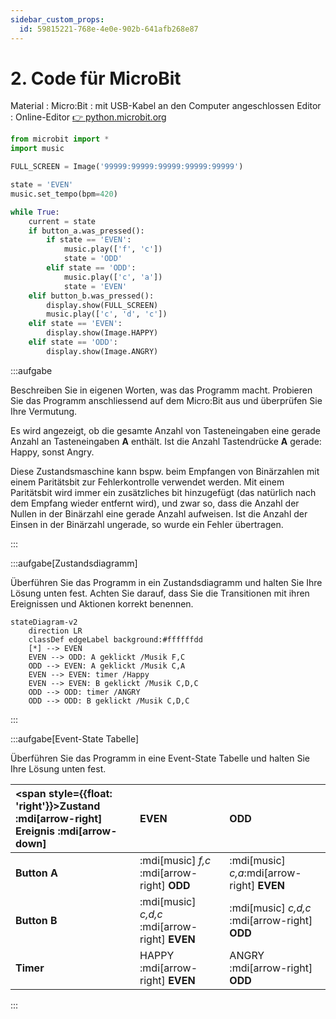 ```yaml
---
sidebar_custom_props:
  id: 59815221-768e-4e0e-902b-641afb268e87
---
```

# 2. Code für MicroBit

Material
: Micro\:Bit
: mit USB-Kabel an den Computer angeschlossen
Editor
: Online-Editor [👉 python.microbit.org](https://python.microbit.org/)

```py
from microbit import *
import music

FULL_SCREEN = Image('99999:99999:99999:99999:99999')

state = 'EVEN'
music.set_tempo(bpm=420)

while True:
    current = state
    if button_a.was_pressed():
        if state == 'EVEN':
            music.play(['f', 'c'])
            state = 'ODD'
        elif state == 'ODD':
            music.play(['c', 'a'])
            state = 'EVEN'
    elif button_b.was_pressed():
        display.show(FULL_SCREEN)
        music.play(['c', 'd', 'c'])
    elif state == 'EVEN':
        display.show(Image.HAPPY)
    elif state == 'ODD':
        display.show(Image.ANGRY)
```

:::aufgabe
<Answer type="state" webKey="6a5de7d0-90cf-406a-a269-c3413e24c95c" />

Beschreiben Sie in eigenen Worten, was das Programm macht. Probieren Sie das Programm anschliessend auf dem Micro\:Bit aus und überprüfen Sie Ihre Vermutung.

<Answer type="text" webKey="36b195ab-12da-4fb0-8b9d-50152f3995ae" />

<Solution webKey="6bf8ab78-782a-4b23-973a-7815c626e946">

Es wird angezeigt, ob die gesamte Anzahl von Tasteneingaben eine gerade Anzahl an Tasteneingaben __A__ enthält. Ist die Anzahl Tastendrücke __A__ gerade: Happy, sonst Angry.

Diese Zustandsmaschine kann bspw. beim Empfangen von Binärzahlen mit einem Paritätsbit zur Fehlerkontrolle verwendet werden. Mit einem Paritätsbit wird immer ein zusätzliches bit hinzugefügt (das natürlich nach dem Empfang wieder entfernt wird), und zwar so, dass die Anzahl der Nullen in der Binärzahl eine gerade Anzahl aufweisen. Ist die Anzahl der Einsen in der Binärzahl ungerade, so wurde ein Fehler übertragen.

</Solution>
:::

:::aufgabe[Zustandsdiagramm]
<Answer type="state" webKey="bdd1d61d-46f9-441b-97a5-0ed78f21231c" />

Überführen Sie das Programm in ein Zustandsdiagramm und halten Sie Ihre Lösung unten fest. Achten Sie darauf, dass Sie die Transitionen mit ihren Ereignissen und Aktionen korrekt benennen.

<Answer type="text" webKey="39ec39f2-671d-4d55-9ced-8d07f0a8e674" />
<Solution webKey="6bf8ab78-782a-4b23-973a-7815c626e946">

```mermaid
stateDiagram-v2 
    direction LR
    classDef edgeLabel background:#ffffffdd
    [*] --> EVEN
    EVEN --> ODD: A geklickt /Musik F,C
    ODD --> EVEN: A geklickt /Musik C,A
    EVEN --> EVEN: timer /Happy
    EVEN --> EVEN: B geklickt /Musik C,D,C
    ODD --> ODD: timer /ANGRY
    ODD --> ODD: B geklickt /Musik C,D,C
```

</Solution>
:::

:::aufgabe[Event-State Tabelle]
<Answer type="state" webKey="49cefe33-f72e-41af-b838-2e890083573c" />

Überführen Sie das Programm in eine Event-State Tabelle und halten Sie Ihre Lösung unten fest.

<Answer type="text" webKey="ac030e31-1af2-4ee7-a29e-8559f0159834" />
<Solution webKey="6bf8ab78-782a-4b23-973a-7815c626e946">


| <span style={{float: 'right'}}>Zustand :mdi[arrow-right]</span><br />Ereignis :mdi[arrow-down] | EVEN | ODD |
|:-----------------------------------------------------------------------------------------------|:-----|:----|
| **Button A**                                                                                   | :mdi[music] *f,c* :mdi[arrow-right] __ODD__     | :mdi[music] *c,a*:mdi[arrow-right] __EVEN__    |
| **Button B**                                                                                   | :mdi[music] *c,d,c* :mdi[arrow-right] __EVEN__     | :mdi[music] *c,d,c* :mdi[arrow-right] __ODD__    |
| **Timer**                                                                                      | HAPPY :mdi[arrow-right] __EVEN__     | ANGRY :mdi[arrow-right] __ODD__    |

</Solution>
:::